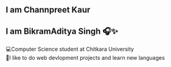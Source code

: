 ## I am Channpreet Kaur
## I am BikramAditya Singh 🎧✨

💻Computer Science student at Chitkara University <br/>
🧠I like to do web devlopment projects and learn new languages <br/>
<!--
**Channpreetk/Channpreetk** is a ✨ _special_ ✨ repository because its `README.md` (this file) appears on your GitHub profile.

Here are some ideas to get you started:

- 🔭 I’m currently working on ...
- 🌱 I’m currently learning ...
- 👯 I’m looking to collaborate on ...
- 🤔 I’m looking for help with ...
- 💬 Ask me about ...
- 📫 How to reach me: ...
- 😄 Pronouns: ...
- ⚡ Fun fact: ...
-->
